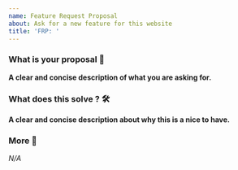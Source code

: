 ```yaml
---
name: Feature Request Proposal
about: Ask for a new feature for this website
title: 'FRP: ' 
---
```


### What is your proposal 🚀
**A clear and concise description of what you are asking for.**

### What does this solve ? 🛠
**A clear and concise description about why this is a nice to have.**

### More 🔎
*N/A*